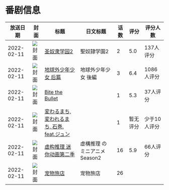 # 番剧信息

|放送日期|封面|标题|日文标题|话数|评分|评分人数|
|---|---|---|---|---|---|---|
|2022-02-11|![封面](https://bangumi.tv/img/no_icon_subject.png)|[圣奴隶学园2](https://bangumi.tv/subject/354259)|聖奴隷学園2|2|5.0|137人评分|
|2022-02-11|![封面](https://lain.bgm.tv/pic/cover/c/27/63/363309_w55Ii.jpg)|[地球外少年少女 后篇](https://bangumi.tv/subject/363309)|地球外少年少女 後編|3|6.4|1086人评分|
|2022-02-11|![封面](https://lain.bgm.tv/pic/cover/c/3e/a3/368679_H557P.jpg)|[Bite the Bullet](https://bangumi.tv/subject/368679)||1|5.3|37人评分|
|2022-02-11|![封面](https://lain.bgm.tv/pic/cover/c/94/fc/369220_H3ecb.jpg)|[変わるまち, 変われるまち, 石巻. feat.ジュン](https://bangumi.tv/subject/369220)||1|暂无评分|少于10人评分|
|2022-02-11|![封面](https://lain.bgm.tv/pic/cover/c/54/44/403046_dbIh2.jpg)|[虚构推理 迷你动画第二季](https://bangumi.tv/subject/403046)|虚構推理 のミニアニメSeason2|16|5.9|66人评分|
|2022-02-11|![封面](https://lain.bgm.tv/pic/cover/c/1a/cd/500806_9URRn.jpg)|[宠物旅店](https://bangumi.tv/subject/500806)|宠物旅店|26|||
